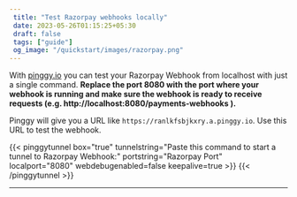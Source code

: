```yaml
---
 title: "Test Razorpay webhooks locally" 
 date: 2023-05-26T01:15:25+05:30 
 draft: false 
 tags: ["guide"]
 og_image: "/quickstart/images/razorpay.png"
---
```


With [pinggy.io](https://pinggy.io) you can test your Razorpay Webhook from localhost with just a single command. **Replace the port 8080 with the port where your webhook is running and make sure the webhook is ready to receive requests (e.g. http://localhost:8080/payments-webhooks ).**

Pinggy will give you a URL like `https://ranlkfsbjkxry.a.pinggy.io`. Use this URL to test the webhook.

{{< pinggytunnel box="true" tunnelstring="Paste this command to start a tunnel to Razorpay Webhook:" portstring="Razorpay Port" localport="8080" webdebugenabled=false keepalive=true >}}
{{< /pinggytunnel >}}

<hr>
